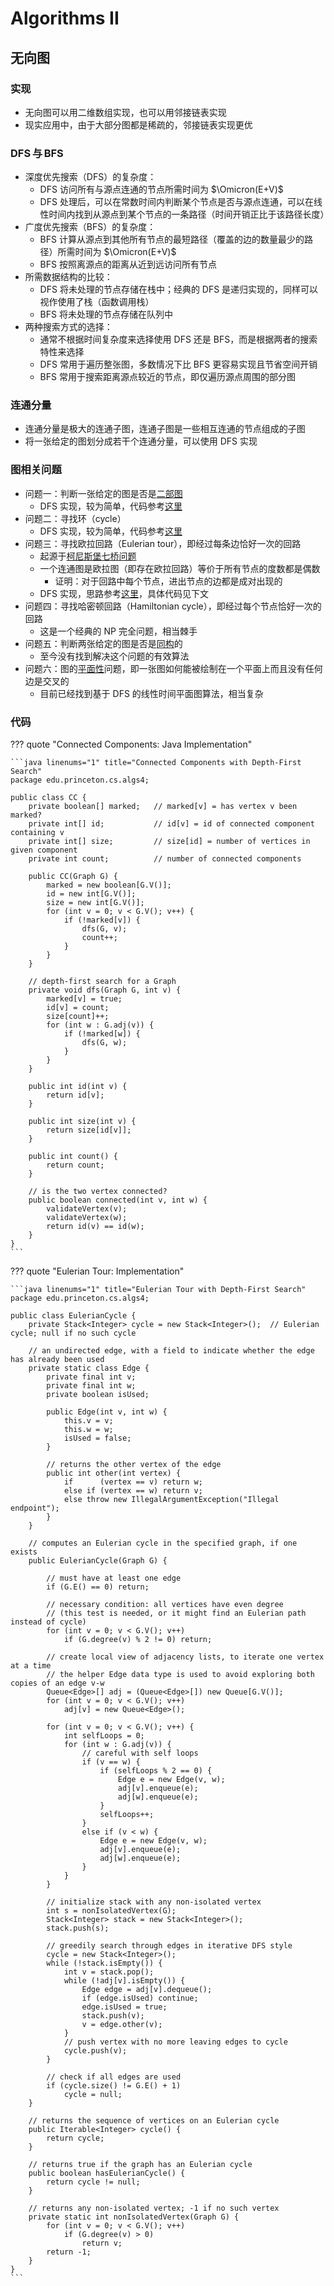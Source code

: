 # Algorithms II

<style>
    .md-sidebar--secondary .md-nav > .md-nav__list > li > a + .md-nav {
      display: none;
    }
    .md-sidebar--secondary .md-nav > .md-nav__list > li > a.is-active + .md-nav {
      display: block;
    }
</style>

## 无向图

### 实现

- 无向图可以用二维数组实现，也可以用邻接链表实现
- 现实应用中，由于大部分图都是稀疏的，邻接链表实现更优

### DFS&thinsp;与&thinsp;BFS

- 深度优先搜索（DFS）的复杂度：
    - DFS 访问所有与源点连通的节点所需时间为 $\Omicron(E+V)$
    - DFS 处理后，可以在常数时间内判断某个节点是否与源点连通，可以在线性时间内找到从源点到某个节点的一条路径（时间开销正比于该路径长度）
- 广度优先搜索（BFS）的复杂度：
    - BFS 计算从源点到其他所有节点的最短路径（覆盖的边的数量最少的路径）所需时间为 $\Omicron(E+V)$
    - BFS 按照离源点的距离从近到远访问所有节点
- 所需数据结构的比较：
    - DFS 将未处理的节点存储在栈中；经典的 DFS 是递归实现的，同样可以视作使用了栈（函数调用栈）
    - BFS 将未处理的节点存储在队列中
- 两种搜索方式的选择：
    - 通常不根据时间复杂度来选择使用 DFS 还是 BFS，而是根据两者的搜索特性来选择
    - DFS 常用于遍历整张图，多数情况下比 BFS 更容易实现且节省空间开销
    - BFS 常用于搜索距离源点较近的节点，即仅遍历源点周围的部分图

### 连通分量

- 连通分量是极大的连通子图，连通子图是一些相互连通的节点组成的子图
- 将一张给定的图划分成若干个连通分量，可以使用 DFS 实现

### 图相关问题

- 问题一：判断一张给定的图是否是[二部图](https://en.wikipedia.org/wiki/Bipartite_graph)
    - DFS 实现，较为简单，代码参考[这里](https://algs4.cs.princeton.edu/41graph/Bipartite.java.html)
- 问题二：寻找环（cycle）
    - DFS 实现，较为简单，代码参考[这里](https://algs4.cs.princeton.edu/41graph/Cycle.java.html)
- 问题三：寻找欧拉回路（Eulerian tour），即经过每条边恰好一次的回路
    - 起源于[柯尼斯堡七桥问题](https://en.wikipedia.org/wiki/Seven_Bridges_of_K%C3%B6nigsberg)
    - 一个连通图是欧拉图（即存在欧拉回路）等价于所有节点的度数都是偶数
        - 证明：对于回路中每个节点，进出节点的边都是成对出现的
    - DFS 实现，思路参考[这里](../fds/note2.md/#_19)，具体代码见下文
- 问题四：寻找哈密顿回路（Hamiltonian cycle），即经过每个节点恰好一次的回路
    - 这是一个经典的 NP 完全问题，相当棘手
- 问题五：判断两张给定的图是否是[同构](https://en.wikipedia.org/wiki/Graph_isomorphism)的
    - 至今没有找到解决这个问题的有效算法
- 问题六：图的[平面性](https://en.wikipedia.org/wiki/Planarity_testing)问题，即一张图如何能被绘制在一个平面上而且没有任何边是交叉的
    - 目前已经找到基于 DFS 的线性时间平面图算法，相当复杂

### 代码

??? quote "Connected Components: Java Implementation"

    ```java linenums="1" title="Connected Components with Depth-First Search"
    package edu.princeton.cs.algs4;

    public class CC {
        private boolean[] marked;   // marked[v] = has vertex v been marked?
        private int[] id;           // id[v] = id of connected component containing v
        private int[] size;         // size[id] = number of vertices in given component
        private int count;          // number of connected components

        public CC(Graph G) {
            marked = new boolean[G.V()];
            id = new int[G.V()];
            size = new int[G.V()];
            for (int v = 0; v < G.V(); v++) {
                if (!marked[v]) {
                    dfs(G, v);
                    count++;
                }
            }
        }

        // depth-first search for a Graph
        private void dfs(Graph G, int v) {
            marked[v] = true;
            id[v] = count;
            size[count]++;
            for (int w : G.adj(v)) {
                if (!marked[w]) {
                    dfs(G, w);
                }
            }
        }
        
        public int id(int v) {
            return id[v];
        }

        public int size(int v) {
            return size[id[v]];
        }

        public int count() {
            return count;
        }

        // is the two vertex connected?
        public boolean connected(int v, int w) {
            validateVertex(v);
            validateVertex(w);
            return id(v) == id(w);
        }
    }
    ```

??? quote "Eulerian Tour: Implementation"

    ```java linenums="1" title="Eulerian Tour with Depth-First Search"
    package edu.princeton.cs.algs4;

    public class EulerianCycle {
        private Stack<Integer> cycle = new Stack<Integer>();  // Eulerian cycle; null if no such cycle

        // an undirected edge, with a field to indicate whether the edge has already been used
        private static class Edge {
            private final int v;
            private final int w;
            private boolean isUsed;

            public Edge(int v, int w) {
                this.v = v;
                this.w = w;
                isUsed = false;
            }

            // returns the other vertex of the edge
            public int other(int vertex) {
                if      (vertex == v) return w;
                else if (vertex == w) return v;
                else throw new IllegalArgumentException("Illegal endpoint");
            }
        }

        // computes an Eulerian cycle in the specified graph, if one exists
        public EulerianCycle(Graph G) {

            // must have at least one edge
            if (G.E() == 0) return;

            // necessary condition: all vertices have even degree
            // (this test is needed, or it might find an Eulerian path instead of cycle)
            for (int v = 0; v < G.V(); v++)
                if (G.degree(v) % 2 != 0) return;

            // create local view of adjacency lists, to iterate one vertex at a time
            // the helper Edge data type is used to avoid exploring both copies of an edge v-w
            Queue<Edge>[] adj = (Queue<Edge>[]) new Queue[G.V()];
            for (int v = 0; v < G.V(); v++)
                adj[v] = new Queue<Edge>();

            for (int v = 0; v < G.V(); v++) {
                int selfLoops = 0;
                for (int w : G.adj(v)) {
                    // careful with self loops
                    if (v == w) {
                        if (selfLoops % 2 == 0) {
                            Edge e = new Edge(v, w);
                            adj[v].enqueue(e);
                            adj[w].enqueue(e);
                        }
                        selfLoops++;
                    }
                    else if (v < w) {
                        Edge e = new Edge(v, w);
                        adj[v].enqueue(e);
                        adj[w].enqueue(e);
                    }
                }
            }

            // initialize stack with any non-isolated vertex
            int s = nonIsolatedVertex(G);
            Stack<Integer> stack = new Stack<Integer>();
            stack.push(s);

            // greedily search through edges in iterative DFS style
            cycle = new Stack<Integer>();
            while (!stack.isEmpty()) {
                int v = stack.pop();
                while (!adj[v].isEmpty()) {
                    Edge edge = adj[v].dequeue();
                    if (edge.isUsed) continue;
                    edge.isUsed = true;
                    stack.push(v);
                    v = edge.other(v);
                }
                // push vertex with no more leaving edges to cycle
                cycle.push(v);
            }

            // check if all edges are used
            if (cycle.size() != G.E() + 1)
                cycle = null;
        }

        // returns the sequence of vertices on an Eulerian cycle
        public Iterable<Integer> cycle() {
            return cycle;
        }

        // returns true if the graph has an Eulerian cycle
        public boolean hasEulerianCycle() {
            return cycle != null;
        }

        // returns any non-isolated vertex; -1 if no such vertex
        private static int nonIsolatedVertex(Graph G) {
            for (int v = 0; v < G.V(); v++)
                if (G.degree(v) > 0)
                    return v;
            return -1;
        }
    }
    ```